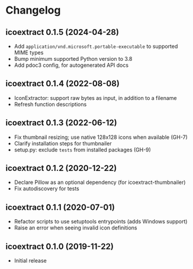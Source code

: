 # Changelog

## icoextract 0.1.5 (2024-04-28)

- Add `application/vnd.microsoft.portable-executable` to supported MIME types
- Bump minimum supported Python version to 3.8
- Add pdoc3 config, for autogenerated API docs

## icoextract 0.1.4 (2022-08-08)

- IconExtractor: support raw bytes as input, in addition to a filename
- Refresh function descriptions

## icoextract 0.1.3 (2022-06-12)

- Fix thumbnail resizing; use native 128x128 icons when available (GH-7)
- Clarify installation steps for thumbnailer
- setup.py: exclude `tests` from installed packages (GH-9)

## icoextract 0.1.2 (2020-12-22)

- Declare Pillow as an optional dependency (for icoextract-thumbnailer)
- Fix autodiscovery for tests

## icoextract 0.1.1 (2020-07-01)

- Refactor scripts to use setuptools entrypoints (adds Windows support)
- Raise an error when seeing invalid icon definitions

## icoextract 0.1.0 (2019-11-22)

- Initial release
